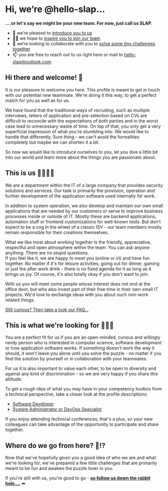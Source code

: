 # Hi, we’re @hello-slap...

**....or let's say we might be your new team. For now, just call us SLAP.**

- 💞️ we’re pleased to [introduce you to us](#this-is-us-👩‍💻👨‍💻)
- 🐱‍💻 we hope to [inspire you to join our team](#this-is-what-were-looking-for-🐱‍💻🤗)
- 👀 we’re looking to collaborate with you to [solve some tiny challenges together](#where-do-we-go-from-here-🐇⁉)
- 📫 you are free to reach out to us right here or mail to hello-slap@outlook.com

## Hi there and welcome! 👋

It is our pleasure to welcome you here. This profile is meant to get in touch with our potential new teammate. We're doing it this way, to get a perfect match for you as well as for us.  

We have found that the traditional ways of recruiting, such as multiple interviews, letters of application and pre-selection based on CVs are difficult to reconcile with the expectations of both parties and in the worst case lead to unnecessary waste of time. On top of that, you only get a very superficial impression of what you're stumbling into. We would like to handle that differently. Sure thing - we can't avoid the formalities completely but maybe we can shorten it a bit.  

So now we would like to introduce ourselves to you, let you dive a little bit into our world and learn more about the things you are passionate about.  

## This is us 👩‍💻👨‍💻

We are a department within the IT of a large company that provides security solutions and services. Our task is primarily the provision, operation and further development of the application software used internally for work.  

In addition to system operation, we also develop and maintain our own small applications that are needed by our customers or serve to improve business processes inside or outside of IT. Mostly these are backend applications, automation stuff or frontend customizations for well-known tools. But don't expect to be a cog in the wheel of a classic ISV - our team members mostly remain responsible for their creations themselves.  

What we like most about working together is the friendly, appreciative, respectful and open atmosphere within the team. You can ask anyone anything. There are no stupid questions.  
If you feel like it, we are happy to meet you (online or irl) and have fun together. No matter if it's for leisure activities, going out for dinner, gaming or just the after work drink - there is no fixed agenda for it as long as it brings us joy. Of course, it's also totally okay if you don't want to join.  

With us you will meet some people whose interest does not end at the office door, but who also invest part of their free time in their own small IT projects. We'd love to exchange ideas with you about such non-work related things.  

[Still curious? Then take a look our FAQ...](./WE-answer-your-questions.md)

## This is what we're looking for 🐱‍💻🤗

You are a perfect fit for us if you are an open-minded, curious and willingly nerdy person who is interested in computer science, software development or how application software works. If something doesn't work the way it should, it won't leave you alone until you solve the puzzle - no matter if you find the solution by yourself or in collaboration with your teammates.  

For us it is also important to value each other, to be open to diversity and against any kind of discrimination - so we are very happy if you share this attitude.  

To get a rough idea of what you may have in your competency toolbox from a technical perspective, take a closer look at the profile descriptions:  

- [Software Developer](./YOU-want2join-as-dev.md)
- [System Administrator or DevOps Specialist](./YOU-want2join-as-operator.md)

If you enjoy attending technical conferences, that's a plus, so your new colleagues can take advantage of the opportunity to participate and share together.  

## Where do we go from here? 🐇⁉

Now that we've hopefully given you a good idea of who we are and what we're looking for, we've prepared a few little challenges that are primarily meant to be fun and awaken the puzzle lover in you.  

If you're still with us, you're good to go - **[so follow us down the rabbit hole....](./WE-love-puzzles.md)** ⬅  
